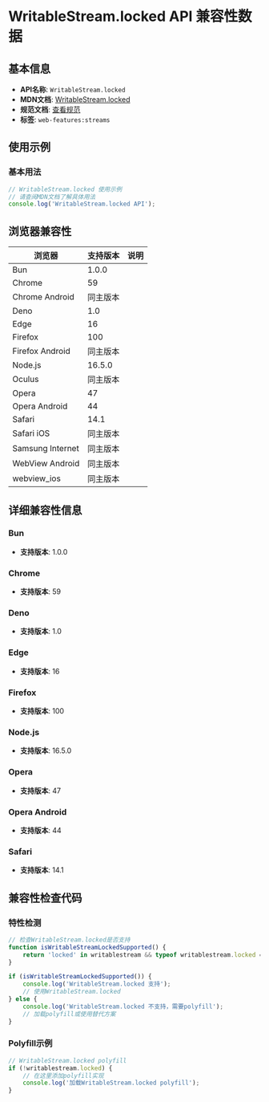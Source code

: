 # WritableStream.locked API 兼容性数据

## 基本信息

- **API名称**: `WritableStream.locked`
- **MDN文档**: [WritableStream.locked](https://developer.mozilla.org/docs/Web/API/WritableStream/locked)
- **规范文档**: [查看规范](https://streams.spec.whatwg.org/#ref-for-ws-locked②)
- **标签**: `web-features:streams`

## 使用示例

### 基本用法

```javascript
// WritableStream.locked 使用示例
// 请查阅MDN文档了解具体用法
console.log('WritableStream.locked API');
```

## 浏览器兼容性

| 浏览器 | 支持版本 | 说明 |
|--------|----------|------|
| Bun | 1.0.0 |  |
| Chrome | 59 |  |
| Chrome Android | 同主版本 |  |
| Deno | 1.0 |  |
| Edge | 16 |  |
| Firefox | 100 |  |
| Firefox Android | 同主版本 |  |
| Node.js | 16.5.0 |  |
| Oculus | 同主版本 |  |
| Opera | 47 |  |
| Opera Android | 44 |  |
| Safari | 14.1 |  |
| Safari iOS | 同主版本 |  |
| Samsung Internet | 同主版本 |  |
| WebView Android | 同主版本 |  |
| webview_ios | 同主版本 |  |

## 详细兼容性信息

### Bun

- **支持版本**: 1.0.0

### Chrome

- **支持版本**: 59

### Deno

- **支持版本**: 1.0

### Edge

- **支持版本**: 16

### Firefox

- **支持版本**: 100

### Node.js

- **支持版本**: 16.5.0

### Opera

- **支持版本**: 47

### Opera Android

- **支持版本**: 44

### Safari

- **支持版本**: 14.1

## 兼容性检查代码

### 特性检测

```javascript
// 检查WritableStream.locked是否支持
function isWritableStreamLockedSupported() {
    return 'locked' in writablestream && typeof writablestream.locked === 'function';
}

if (isWritableStreamLockedSupported()) {
    console.log('WritableStream.locked 支持');
    // 使用WritableStream.locked
} else {
    console.log('WritableStream.locked 不支持，需要polyfill');
    // 加载polyfill或使用替代方案
}
```

### Polyfill示例

```javascript
// WritableStream.locked polyfill
if (!writablestream.locked) {
    // 在这里添加polyfill实现
    console.log('加载WritableStream.locked polyfill');
}
```

